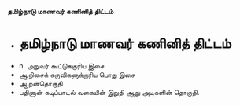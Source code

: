**தமிழ்நாடு மாணவர் கணினித் திட்டம்**
- # தமிழ்நாடு மாணவர் கணினித் திட்டம்
- n. அறுவர் கூட்டுககுரிய இசை
- ஆறிசைக் கருவிகளுக்குரிய பொது இசை
- ஆறன்தொகுதி
- பதினான் கடிப்பாடல் வகையின் இறுதி ஆறு அடிகளின் தொகுதி.

